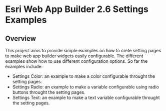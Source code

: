 # Esri Web App Builder 2.6 Settings Examples

## Overview

This project aims to provide simple examples on how to crete setting pages to make web app builder widgets easily configurable. The different examples show how to use different configuration options. So far the examples include:

* Settings Color: an example to make a color configurable throught the setting pages.
* Settings Radio: an example to make a variable configurable using radio buttons throught the setting pages.
* Settings Text: an example to make a text variable configurable throught the setting pages.
